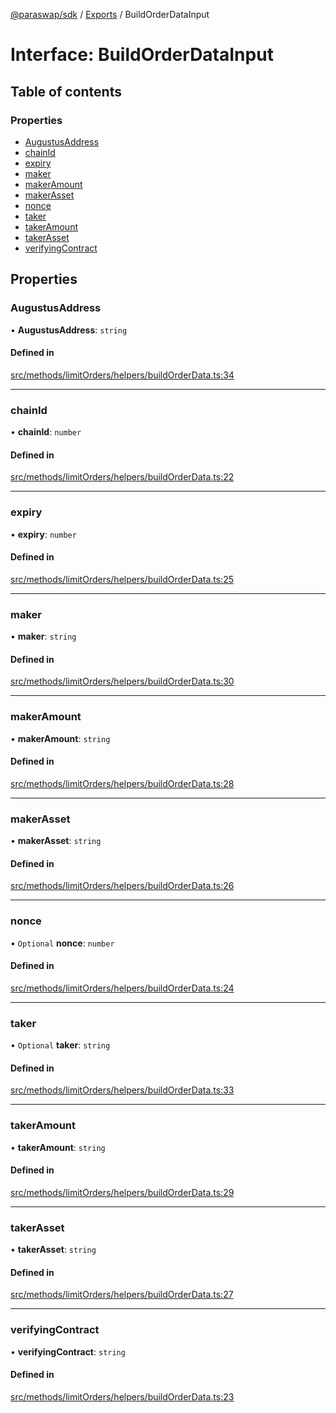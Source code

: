 [@paraswap/sdk](../README.md) / [Exports](../modules.md) / BuildOrderDataInput

# Interface: BuildOrderDataInput

## Table of contents

### Properties

- [AugustusAddress](BuildOrderDataInput.md#augustusaddress)
- [chainId](BuildOrderDataInput.md#chainid)
- [expiry](BuildOrderDataInput.md#expiry)
- [maker](BuildOrderDataInput.md#maker)
- [makerAmount](BuildOrderDataInput.md#makeramount)
- [makerAsset](BuildOrderDataInput.md#makerasset)
- [nonce](BuildOrderDataInput.md#nonce)
- [taker](BuildOrderDataInput.md#taker)
- [takerAmount](BuildOrderDataInput.md#takeramount)
- [takerAsset](BuildOrderDataInput.md#takerasset)
- [verifyingContract](BuildOrderDataInput.md#verifyingcontract)

## Properties

### AugustusAddress

• **AugustusAddress**: `string`

#### Defined in

[src/methods/limitOrders/helpers/buildOrderData.ts:34](https://github.com/paraswap/paraswap-sdk-limit-orders/blob/feat/typedocs/src/methods/limitOrders/helpers/buildOrderData.ts#L34)

___

### chainId

• **chainId**: `number`

#### Defined in

[src/methods/limitOrders/helpers/buildOrderData.ts:22](https://github.com/paraswap/paraswap-sdk-limit-orders/blob/feat/typedocs/src/methods/limitOrders/helpers/buildOrderData.ts#L22)

___

### expiry

• **expiry**: `number`

#### Defined in

[src/methods/limitOrders/helpers/buildOrderData.ts:25](https://github.com/paraswap/paraswap-sdk-limit-orders/blob/feat/typedocs/src/methods/limitOrders/helpers/buildOrderData.ts#L25)

___

### maker

• **maker**: `string`

#### Defined in

[src/methods/limitOrders/helpers/buildOrderData.ts:30](https://github.com/paraswap/paraswap-sdk-limit-orders/blob/feat/typedocs/src/methods/limitOrders/helpers/buildOrderData.ts#L30)

___

### makerAmount

• **makerAmount**: `string`

#### Defined in

[src/methods/limitOrders/helpers/buildOrderData.ts:28](https://github.com/paraswap/paraswap-sdk-limit-orders/blob/feat/typedocs/src/methods/limitOrders/helpers/buildOrderData.ts#L28)

___

### makerAsset

• **makerAsset**: `string`

#### Defined in

[src/methods/limitOrders/helpers/buildOrderData.ts:26](https://github.com/paraswap/paraswap-sdk-limit-orders/blob/feat/typedocs/src/methods/limitOrders/helpers/buildOrderData.ts#L26)

___

### nonce

• `Optional` **nonce**: `number`

#### Defined in

[src/methods/limitOrders/helpers/buildOrderData.ts:24](https://github.com/paraswap/paraswap-sdk-limit-orders/blob/feat/typedocs/src/methods/limitOrders/helpers/buildOrderData.ts#L24)

___

### taker

• `Optional` **taker**: `string`

#### Defined in

[src/methods/limitOrders/helpers/buildOrderData.ts:33](https://github.com/paraswap/paraswap-sdk-limit-orders/blob/feat/typedocs/src/methods/limitOrders/helpers/buildOrderData.ts#L33)

___

### takerAmount

• **takerAmount**: `string`

#### Defined in

[src/methods/limitOrders/helpers/buildOrderData.ts:29](https://github.com/paraswap/paraswap-sdk-limit-orders/blob/feat/typedocs/src/methods/limitOrders/helpers/buildOrderData.ts#L29)

___

### takerAsset

• **takerAsset**: `string`

#### Defined in

[src/methods/limitOrders/helpers/buildOrderData.ts:27](https://github.com/paraswap/paraswap-sdk-limit-orders/blob/feat/typedocs/src/methods/limitOrders/helpers/buildOrderData.ts#L27)

___

### verifyingContract

• **verifyingContract**: `string`

#### Defined in

[src/methods/limitOrders/helpers/buildOrderData.ts:23](https://github.com/paraswap/paraswap-sdk-limit-orders/blob/feat/typedocs/src/methods/limitOrders/helpers/buildOrderData.ts#L23)
